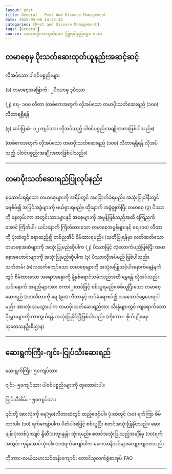 ```yaml
---
layout: post
title: General - Pest And Disease Management
date: 2025-05-06 14:33:32 
categories: [Pest and Disease Management]
tags: [General]
source: သဘာဝပိုးကာကွယ်ဆေး ပြုလုပ်နည်းများ.docx
---
```


## တမာစေ့မှ ပိုးသတ်ဆေးထုတ်ယူနည်းအဆင့်ဆင့်

လိုအပ်သော ပါဝင်ပစ္စည်းများ

(၁) တမာစေ့အခြောက်- ၂ပိဿာမှ ၃ပိဿာ

(၂) ရေ- ၁၀၀ လီတာ (တစ်ဧကအတွက် လိုအပ်သော တမာပိုးသတ်ဆေးရည် (၁၀၀) လီတာရရှိရန်

(၃) ဆပ်ပြာခဲ- ၁၂ ကျပ်သား လိုအပ်သည့် ပါဝင်ပစ္စည်းအချိုးအစားဖြစ်ပါသည်။)

(တစ်ဧကအတွက် လိုအပ်သော တမာပိုးသတ်ဆေးရည် (၁၀၀) လီတာရရှိရန် လိုအပ်သည့် ပါဝင်ပစ္စည်းအချိုးအစားဖြစ်ပါသည်။)

---

## တမာပိုးသတ်ဆေးရည်ပြုလုပ်နည်း

စုဆောင်းရရှိသော တမာစေ့များကို အရိပ်တွင် အခြောက်ခံရမည်။ အသုံးပြုခါနီးတွင် ရေစိမ်၍ အပြင်အခွံများကို ဖယ်ရှားရမည်။ ထို့နောက် အခွံချွတ်ပြီး တမာစေ့ (၃) ပိဿာကို နေလှမ်းကာ အတွင်းသားများနှင့် အစေ့များကို အမှုန့်ဖြစ်သည်အထိ ကြေညက် အောင် ကြိတ်ပါ။ ယင်းနောက် ကြိတ်ထားသော တမာစေ့အမှုန့်များနှင့် ရေ (၁၀) လီတာကို ပုံးထဲတွင် ရောထည့်၍ တစ်ညအိပ် စိမ်ထားရမည်။ (သတိပြုရန်မှာ လတ်ဆတ်သော တမာစေ့အဆံများကို အသုံးပြုမည်ဆိုပါက (၂) ပိဿာဖြင့် လုံလောက်မည်ဖြစ်ပြီး တမာစေ့အဟောင်းများကို အသုံးပြုမည်ဆိုပါက (၃) ပိဿာလိုအပ်မည် ဖြစ်ပါသည်။ သက်တမ်း (၈)လထက်ကျော်သော တမာစေ့များကို အသုံးမပြုသင့်ပါ။နောက်နေ့နံနက်တွင် စိမ်ထားသော အရောအ‌နှောကို နို့နှစ်ရောင်သမ်းသည်အထိ မွှေရန် လိုအပ်သည်။ ယင်းနောက် အရည်များအား ဇကာ(၂)ထပ်ဖြင့် စစ်ယူရမည်။ စစ်ယူပြီးသော တမာစေ့ဆေးရည် (၁၀)လီတာကို ရေ (၉၀) လီတာနှင့် ထပ်မံရောစပ်၍ သမအောင်မွှေပေးရပါမည်။ အားလုံးသမသွားပါက တမာပိုးသတ်ဆေးရည်အား သီးနှံများတွင် ကျရောက်သော ပိုးမွှားများကို ကာကွယ်ရန် အသုံးပြုနိုင်ပြီဖြစ်ပါသည်။  (ကိုးကား- စိုက်ပျိုးရေးသုတေသနဦးစီးဌာန)

---

## ‌ဆေးရွက်ကြီး-ဂျင်း-ငြုပ်သီးဆေးရည်

ဆေးရွက်ကြီး- ၅၀ကျပ်သား

ဂျင်း- ၅၀ကျပ်သား ပါဝင်ပစ္စည်းများကို ထုထောင်းပါ။

ငြုပ်သီးစိမ်း - ၅၀ကျပ်သား

၎င်းတို့ အားလုံးကို ရေ(၅၀)လီတာထဲတွင် ထည့်ဖျော်ပါ။ ပုံးထဲတွင် (၁၀) ရက်ကြာ စိမ်ထားပါ။ (၁၀) ရက်ကျော်ပါက ပိတ်ပါးစဖြင့် စစ်ယူပြီး စတင်အသုံးပြုနိုင်သည်။ ဆေးဖျန်းပုံးတစ်ပုံးလျင် နို့ဆီ(၁)ဘူးနှုန်း သုံးရမည်။ စတင်အသုံးပြုသည့်အချိန်မှ (၁၀)ရက် အတွင်း ကုန်အောင်သုံးပါ။ (၁၀)ရက်ကျော်ပါက ဆေးအာနိသင်များလျော့ကျလာသည်။

ကိုးကား-လယ်သမားသင်တန်းကျောင်း တောင်သူလက်စွဲစာအုပ်_FAO

---
